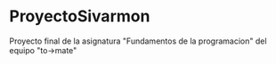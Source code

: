# ProyectoSivarmon
Proyecto final de la asignatura "Fundamentos de la programacion" del equipo "to->mate"
